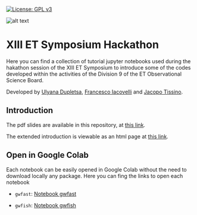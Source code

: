 [![License: GPL v3](https://img.shields.io/badge/License-GPLv3-blue.svg)](https://www.gnu.org/licenses/gpl-3.0) 

![alt text](<https://www.et-gw.eu/images/et-new-logo.png>)

# XIII ET Symposium Hackathon
Here you can find a collection of tutorial jupyter notebooks used during the hakathon session of the XIII ET Symposium to introduce some of the codes developed within the activities of the Division 9 of the ET Observational Science Board.

Developed by [Ulyana Dupletsa](<https://github.com/u-dupletsa>), [Francesco Iacovelli](<https://github.com/FrancescoIacovelli>) and [Jacopo Tissino](<https://github.com/jacopok>).

## Introduction

The pdf slides are available in this repository, at [this link](https://github.com/FrancescoIacovelli/XIII_ET_Symposium_Hackathon/blob/main/introduction/fisher-presentation.pdf).

The extended introduction is viewable as an html page at [this link](http://htmlpreview.github.io/?https://github.com/FrancescoIacovelli/XIII_ET_Symposium_Hackathon/blob/main/introduction/fisher-explanation.html).

## Open in Google Colab

Each notebook can be easily opened in Google Colab without the need to download locally any package. Here you can fing the links to open each notebook

* ``gwfast``: [Notebook gwfast](<https://colab.research.google.com/github/FrancescoIacovelli/XIII_ET_Symposium_Hackathon/blob/main/notebooks/gwfast_tutorial.ipynb>)

* ``gwfish``: [Notebook gwfish](<https://colab.research.google.com/github/FrancescoIacovelli/XIII_ET_Symposium_Hackathon/blob/main/notebooks/gwfish_tutorial.ipynb>)
